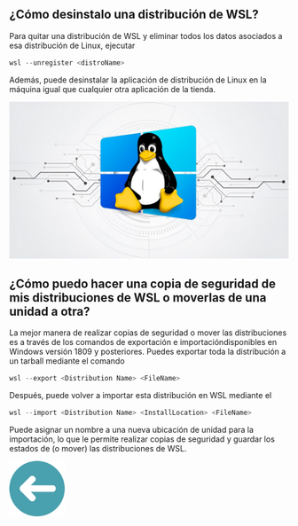 ## ¿Cómo desinstalo una distribución de WSL?

Para quitar una distribución de WSL y eliminar todos los datos asociados a esa distribución de Linux, ejecutar
```powershell
wsl --unregister <distroName> 
``` 
Además, puede desinstalar la aplicación de distribución de Linux en la máquina igual que cualquier otra aplicación de la tienda.

![tux](img/tux.png)
## ¿Cómo puedo hacer una copia de seguridad de mis distribuciones de WSL o moverlas de una unidad a otra?

La mejor manera de realizar copias de seguridad o mover las distribuciones es a través de los comandos de exportación e importacióndisponibles en Windows versión 1809 y posteriores. Puedes exportar toda la distribución a un tarball mediante el comando
```powershell  
wsl --export <Distribution Name> <FileName>
```
Después, puede volver a importar esta distribución en WSL mediante el 

```powershell  
wsl --import <Distribution Name> <InstallLocation> <FileName>
```

Puede asignar un nombre a una nueva ubicación de unidad para la importación, lo que le permite realizar copias de seguridad y guardar los estados de (o mover) las distribuciones de WSL.








<a href="README.md"><img src="img/arrow.png" alt="Volver al README" width="100"></a>